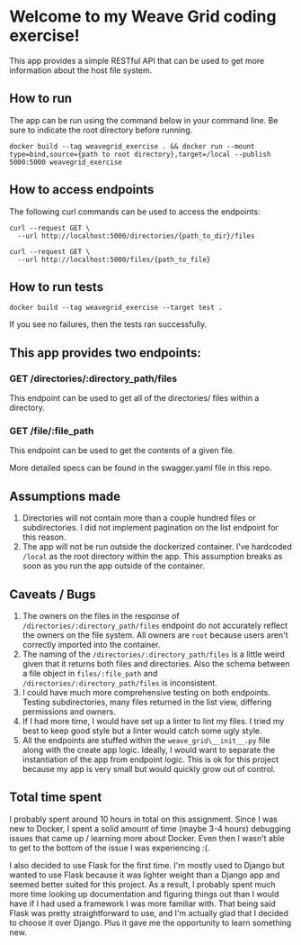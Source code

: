 # Welcome to my Weave Grid coding exercise!

This app provides a simple RESTful API that can be used to get more information about the host file system.

## How to run
The app can be run using the command below in your command line. Be sure to indicate the root directory before running. 

```
docker build --tag weavegrid_exercise . && docker run --mount type=bind,source={path to root directory},target=/local --publish 5000:5000 weavegrid_exercise
```

## How to access endpoints

The following curl commands can be used to access the endpoints:

```
curl --request GET \
  --url http://localhost:5000/directories/{path_to_dir}/files
```

```
curl --request GET \
  --url http://localhost:5000/files/{path_to_file}
```

## How to run tests
```
docker build --tag weavegrid_exercise --target test .
```
If you see no failures, then the tests ran successfully. 

## This app provides two endpoints:
### GET /directories/:directory_path/files
This endpoint can be used to get all of the directories/ files within a directory. 
### GET /file/:file_path
This endpoint can be used to get the contents of a given file. 

More detailed specs can be found in the swagger.yaml file in this repo. 

## Assumptions made
1. Directories will not contain more than a couple hundred files or subdirectories. I did not implement pagination on the list endpoint for this reason.
2. The app will not be run outside the dockerized container. I've hardcoded `/local` as the root directory within the app. This assumption breaks as soon as you run the app outside of the container.

## Caveats / Bugs
1. The owners on the files in the response of `/directories/:directory_path/files` endpoint do not accurately reflect the owners on the file system. All owners are `root` because users aren't correctly imported into the container.
2. The naming of the `/directories/:directory_path/files` is a little weird given that it returns both files and directories. Also the schema between a file object in `files/:file_path` and `/directories/:directory_path/files` is inconsistent.
3. I could have much more comprehensive testing on both endpoints. Testing subdirectories, many files returned in the list view, differing permissions and owners.
4. If I had more time, I would have set up a linter to lint my files. I tried my best to keep good style but a linter would catch some ugly style.
5. All the endpoints are stuffed within the `weave_grid\__init__.py` file along with the create app logic. Ideally, I would want to separate the instantiation of the app from endpoint logic. This is ok for this project because my app is very small but would quickly grow out of control. 

## Total time spent
I probably spent around 10 hours in total on this assignment. Since I was new to Docker, I spent a solid amount of time (maybe 3-4 hours) debugging issues that came up / learning more about Docker. Even then I wasn't able to get to the bottom of the issue I was experiencing :(. 

I also decided to use Flask for the first time. I'm mostly used to Django but wanted to use Flask because it was lighter weight than a Django app and seemed better suited for this project. As a result, I probably spent much more time looking up documentation and figuring things out than I would have if I had used a framework I was more familiar with. That being said Flask was pretty straightforward to use, and I'm actually glad that I decided to choose it over Django. Plus it gave me the opportunity to learn something new. 